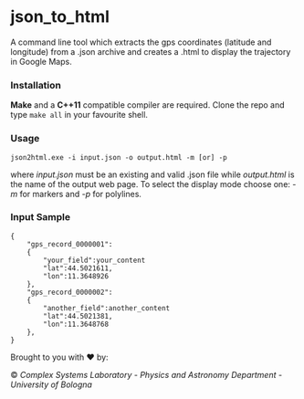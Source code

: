 # json_to_html
A command line tool which extracts the gps coordinates (latitude and longitude) from a .json archive and creates a .html to display the trajectory in Google Maps.

### Installation
**Make** and a **C++11** compatible compiler are required. Clone the repo and type ``make all`` in your favourite shell.

### Usage
```
json2html.exe -i input.json -o output.html -m [or] -p
```
where *input.json* must be an existing and valid .json file while *output.html* is the name of the output web page. To select the display mode choose one: *-m* for markers and *-p* for polylines.

### Input Sample

```
{
    "gps_record_0000001":
    {
        "your_field":your_content
        "lat":44.5021611,
        "lon":11.3648926
    },
    "gps_record_0000002":
    {
        "another_field":another_content
        "lat":44.5021381,
        "lon":11.3648768
    },
}
```

Brought to you with :heart: by:

&copy; _Complex Systems Laboratory - Physics and Astronomy Department - University of Bologna_
